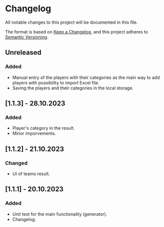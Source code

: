 # Changelog

All notable changes to this project will be documented in this file.

The format is based on [Keep a Changelog](https://keepachangelog.com/en/1.1.0/),
and this project adheres to [Semantic Versioning](https://semver.org/spec/v2.0.0.html).

## Unreleased

### Added

- Manual entry of the players with their categories as the main way to add players with possibility to import Excel file.
- Saving the players and their categories in the local storage.

## [1.1.3] - 28.10.2023

### Added

- Player's category in the result.
- Minor imporvements.

## [1.1.2] - 21.10.2023

### Changed

- UI of teams result.

## [1.1.1] - 20.10.2023

### Added

- Unit test for the main functionality (generator).
- Changelog.

